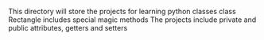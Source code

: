 This directory will store the projects for learning python classes
class Rectangle includes special magic methods
The projects include private and public attributes, getters and setters
